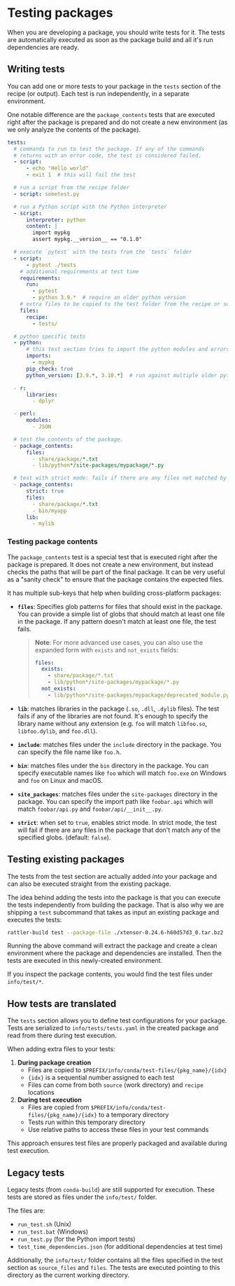 # Testing packages

When you are developing a package, you should write tests for it. The tests are
automatically executed as soon as the package build and all it's run dependencies
are ready.

## Writing tests

You can add one or more tests to your package in the `tests` section of the recipe (or output).
Each test is run independently, in a separate environment.

One notable difference are the `package_contents` tests that are executed right after the package
is prepared and do not create a new environment (as we only analyze the contents of the package).

```yaml title="recipe.yaml"
tests:
  # commands to run to test the package. If any of the commands
  # returns with an error code, the test is considered failed.
  - script:
      - echo "Hello world"
      - exit 1  # this will fail the test

  # run a script from the recipe folder
  - script: sometest.py

  # run a Python script with the Python interpreter
  - script:
      interpreter: python
      content: |
        import mypkg
        assert mypkg.__version__ == "0.1.0"

  # execute `pytest` with the tests from the `tests` folder
  - script:
      - pytest ./tests
    # additional requirements at test time
    requirements:
      run:
        - pytest
        - python 3.9.*  # require an older python version
    # extra files to be copied to the test folder from the recipe or source directory
    files:
      recipe:
        - tests/

  # python specific tests
  - python:
      # this test section tries to import the python modules and errors if it can't
      imports:
        - mypkg
      pip_check: true
      python_version: [3.9.*, 3.10.*]  # run against multiple older python versions

  - r:
      libraries:
        - dplyr

  - perl:
      modules:
        - JSON

  # test the contents of the package.
  - package_contents:
      files:
        - share/package/*.txt
        - lib/python*/site-packages/mypackage/*.py

  # test with strict mode: fails if there are any files not matched by the globs
  - package_contents:
      strict: true
      files:
        - share/package/*.txt
        - bin/myapp
      lib:
        - mylib
```

### Testing package contents

The `package_contents` test is a special test that is executed right after the
package is prepared. It does not create a new environment, but instead checks the paths that will be part of the final package.
It can be very useful as a "sanity check" to ensure that the package contains the expected files.

It has multiple sub-keys that help when building cross-platform packages:

- **`files`**: Specifies glob patterns for files that should exist in the package. You can provide a simple list of globs that should match at least one file in the package. If any pattern doesn't match at least one file, the test fails.

  > **Note**: For more advanced use cases, you can also use the expanded form with `exists` and `not_exists` fields:
  > ```yaml
  > files:
  >   exists:
  >     - share/package/*.txt
  >     - lib/python*/site-packages/mypackage/*.py
  >   not_exists:
  >     - lib/python*/site-packages/mypackage/deprecated_module.py
  > ```
- **`lib`**: matches libraries in the package (`.so`, `.dll`, `.dylib` files). The test fails if any of the libraries are not found. It's enough to specify the library name without any extension (e.g. `foo` will match `libfoo.so`, `libfoo.dylib`, and `foo.dll`).
- **`include`**: matches files under the `include` directory in the package. You can specify the file name like `foo.h`.
- **`bin`**: matches files under the `bin` directory in the package. You can specify executable names like `foo` which will match `foo.exe` on Windows and `foo` on Linux and macOS.
- **`site_packages`**: matches files under the `site-packages` directory in the package. You can specify the import path like `foobar.api` which will match `foobar/api.py` and `foobar/api/__init__.py`.
- **`strict`**: when set to `true`, enables strict mode. In strict mode, the test will fail if there are any files in the package that don't match any of the specified globs. (default: `false`).

## Testing existing packages

The tests from the test section are actually added _into_ your package and
can also be executed straight from the existing package.

The idea behind adding the tests into the package is that you can execute the
tests independently from building the package. That is also why we are shipping
a `test` subcommand that takes as input an existing package and executes the
tests:

```bash
rattler-build test --package-file ./xtensor-0.24.6-h60d57d3_0.tar.bz2
```

Running the above command will extract the package and create a clean
environment where the package and dependencies are installed. Then the tests are
executed in this newly-created environment.

If you inspect the package contents, you would find the test files under
`info/test/*`.

## How tests are translated

The `tests` section allows you to define test configurations for your package.
Tests are serialized to `info/tests/tests.yaml` in the created package and read from there during test execution.

When adding extra files to your tests:

1. **During package creation**
     - Files are copied to `$PREFIX/info/conda/test-files/{pkg_name}/{idx}`
     - `{idx}` is a sequential number assigned to each test
     - Files can come from both `source` (work directory) and `recipe` locations
2. **During test execution**
     - Files are copied from `$PREFIX/info/conda/test-files/{pkg_name}/{idx}` to a temporary directory
     - Tests run within this temporary directory
     - Use relative paths to access these files in your test commands

This approach ensures test files are properly packaged and available during test execution.

## Legacy tests

Legacy tests (from `conda-build`) are still supported for execution. These tests
are stored as files under the `info/test/` folder.

The files are:

- `run_test.sh` (Unix)
- `run_test.bat` (Windows)
- `run_test.py` (for the Python import tests)
- `test_time_dependencies.json` (for additional dependencies at test time)

Additionally, the `info/test/` folder contains all the files specified in the test
section as `source_files` and `files`. The tests are executed pointing to this
directory as the current working directory.
